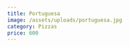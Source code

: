 ```yaml
---
title: Portuguesa
image: /assets/uploads/portuguesa.jpg
category: Pizzas
price: 600
---
```


